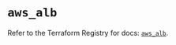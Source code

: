 # `aws_alb`

Refer to the Terraform Registry for docs: [`aws_alb`](https://registry.terraform.io/providers/hashicorp/aws/5.34.0/docs/resources/alb).
